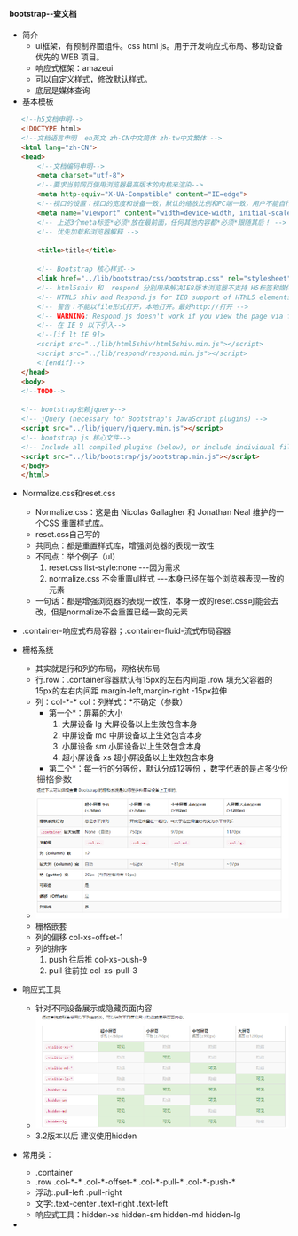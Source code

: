 #### bootstrap--查文档

- 简介
  + ui框架，有预制界面组件。css html js。用于开发响应式布局、移动设备优先的 WEB 项目。
  + 响应式框架：amazeui
  + 可以自定义样式，修改默认样式。
  + 底层是媒体查询
- 基本模板

```html
   <!--h5文档申明-->
   <!DOCTYPE html>
   <!--文档语言申明  en英文 zh-CN中文简体 zh-tw中文繁体 -->
   <html lang="zh-CN">
   <head>
       <!--文档编码申明-->
       <meta charset="utf-8">
       <!--要求当前网页使用浏览器最高版本的内核来渲染-->
       <meta http-equiv="X-UA-Compatible" content="IE=edge">
       <!--视口的设置：视口的宽度和设备一致，默认的缩放比例和PC端一致，用户不能自行缩放-->
       <meta name="viewport" content="width=device-width, initial-scale=1, user-scalable=0">
       <!-- 上述3个meta标签*必须*放在最前面，任何其他内容都*必须*跟随其后！ -->
       <!-- 优先加载和浏览器解释 -->
   
       <title>title</title>
   
       <!-- Bootstrap 核心样式-->
       <link href="../lib/bootstrap/css/bootstrap.css" rel="stylesheet">
       <!-- html5shiv 和  respond 分别用来解决IE8版本浏览器不支持 H5标签和媒体查询的  不兼容问题-->
       <!-- HTML5 shiv and Respond.js for IE8 support of HTML5 elements and media queries -->
       <!-- 警告：不能以file形式打开，本地打开。最好http://打开 -->
       <!-- WARNING: Respond.js doesn't work if you view the page via file:// -->
       <!-- 在 IE 9 以下引入-->
       <!--[if lt IE 9]>
       <script src="../lib/html5shiv/html5shiv.min.js"></script>
       <script src="../lib/respond/respond.min.js"></script>
       <![endif]-->
   </head>
   <body>
   <!--TODO-->
    
   <!-- bootstrap依赖jquery-->
   <!-- jQuery (necessary for Bootstrap's JavaScript plugins) -->
   <script src="../lib/jquery/jquery.min.js"></script>
   <!-- bootstrap js 核心文件-->
   <!-- Include all compiled plugins (below), or include individual files as needed -->
   <script src="../lib/bootstrap/js/bootstrap.min.js"></script>
   </body>
   </html>
```

- Normalize.css和reset.css
  + Normalize.css：这是由 Nicolas Gallagher 和 Jonathan Neal 维护的一个CSS 重置样式库。
  + reset.css自己写的
  + 共同点：都是重置样式库，增强浏览器的表现一致性
  + 不同点：举个例子（ul）
    1. reset.css   list-style:none ---因为需求
    2. normalize.css 不会重置ul样式 ---本身已经在每个浏览器表现一致的元素
  + 一句话：都是增强浏览器的表现一致性，本身一致的reset.css可能会去改，但是normalize不会重置已经一致的元素
- .container-响应式布局容器；.container-fluid-流式布局容器
- 栅格系统
  + 其实就是行和列的布局，网格状布局
  + 行.row：.container容器默认有15px的左右内间距  .row 填充父容器的15px的左右内间距   margin-left,margin-right -15px拉伸 
  + 列：col-\*-*  col：列样式：*不确定（参数）
    - 第一个*：屏幕的大小
      1. 大屏设备     lg   大屏设备以上生效包含本身
      2. 中屏设备     md   中屏设备以上生效包含本身
      3. 小屏设备     sm   小屏设备以上生效包含本身
      4. 超小屏设备   xs   超小屏设备以上生效包含本身
    - 第二个*：每一行的分等份，默认分成12等份 ，数字代表的是占多少份
  + ![](./img/栅格.png)  
  + 栅格嵌套
  + 列的偏移 col-xs-offset-1
  + 列的排序 
    1. push 往后推 col-xs-push-9
    2. pull 往前拉 col-xs-pull-3
 - 响应式工具
   + 针对不同设备展示或隐藏页面内容
   + ![](./img/响应式工具.png) 
   + 3.2版本以后  建议使用hidden
- 常用类：
  + .container
  + .row  .col-\*-*  .col-\*-offset-*  .col-\*-pull-*  .col-\*-push-*
  + 浮动:.pull-left .pull-right 
  + 文字:.text-center .text-right .text-left  
  + 响应式工具：hidden-xs hidden-sm hidden-md hidden-lg

- 

#### 